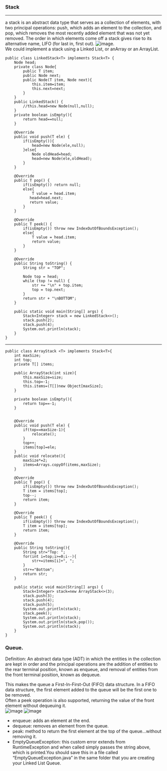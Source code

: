 ### Stack
---
a stack is an abstract data type that serves as a collection of elements, with two
principal operations: push, which adds an element to the collection, and pop, which removes the
most recently added element that was not yet removed. The order in which elements come off a
stack gives rise to its alternative name, LIFO (for last in, first out). 
![image](https://user-images.githubusercontent.com/88880169/222900089-f000e445-5294-4ebc-9937-89fd9938f6a7.png).  
We could implement a stack using a Linked List, or anArray or an ArrayList.  
```
public class LinkedStack<T> implements Stack<T> {
    Node head;
    private class Node{
        public T item;
        public Node next;
        public Node(T item, Node next){
            this.item=item;
            this.next=next;
        }
    }
    public LinkedStack() {
        //this.head=new Node(null,null);
    }
    private boolean isEmpty(){
        return head==null;
    }

    @Override
    public void push(T ele) {
        if(isEmpty()){
            head=new Node(ele,null);
        }else{
            Node oldHead=head;
            head=new Node(ele,oldHead);
        }
    }

    @Override
    public T pop() {
        if(isEmpty()) return null;
        else{
            T value = head.item;
           head=head.next;
           return value;
        }
    }

    @Override
    public T peek() {
        if(isEmpty()) throw new IndexOutOfBoundsException();
        else{
            T value = head.item;
            return value;
        }
    }

    @Override
    public String toString() {
        String str = "TOP";

        Node top = head;
        while (top != null) {
            str += "\n" + top.item;
            top = top.next;
        }
        return str + "\nBOTTOM";
    }

    public static void main(String[] args) {
        Stack<Integer> stack = new LinkedStack<>();
        stack.push(2);
        stack.push(4);
        System.out.println(stack);
    }
}
```
---
```
public class ArrayStack <T> implements Stack<T>{
    int maxSize;
    int top;
    private T[] items;

    public ArrayStack(int size){
        this.maxSize=size;
        this.top=-1;
        this.items=(T[])new Object[maxSize];
    }

    private boolean isEmpty(){
        return top==-1;
    }


    @Override
    public void push(T ele) {
        if(top==maxSize-1){
            relocate();
        }
        top++;
        items[top]=ele;
    }
    public void relocate(){
        maxSize*=2;
        items=Arrays.copyOf(items,maxSize);
    }

    @Override
    public T pop() {
        if(isEmpty()) throw new IndexOutOfBoundsException();
        T item = items[top];
        top--;
        return item;
    }

    @Override
    public T peek() {
        if(isEmpty()) throw new IndexOutOfBoundsException();
        T item = items[top];
        return item;
    }

    @Override
    public String toString(){
        String str="Top: ";
        for(int i=top;i>=0;i--){
            str+=items[i]+", ";
        }
        str+="Bottom";
        return str;
    }

    public static void main(String[] args) {
        Stack<Integer> stack=new ArrayStack<>(3);
        stack.push(3);
        stack.push(4);
        stack.push(5);
        System.out.println(stack);
        stack.peek();
        System.out.println(stack);
        System.out.println(stack.pop());
        System.out.println(stack);
    }
}
```
### Queue. 
Definition: An abstract data type (ADT) in which the entities in the collection are kept in order
and the principal operations are the addition of entities to the rear terminal position, known as
enqueue, and removal of entities from the front terminal position, known as dequeue.   

This makes the queue a First-In-First-Out (FIFO) data structure. In a FIFO data structure, the first
element added to the queue will be the first one to be removed.    
Often a peek operation is also supported, returning the value of the front element without
dequeuing it.     
![image](https://user-images.githubusercontent.com/88880169/222913696-08aeb480-1416-4b8b-8508-f35cc00e3b18.png)
![image](https://user-images.githubusercontent.com/88880169/222913729-edf98d79-bcf7-4c07-892f-3e1e84addaef.png)
- enqueue: adds an element at the end.   
- dequeue: removes an element from the queue.  
- peak: method to return the first element at the top of the queue…without removing it.   
- EmptyQueueException: this custom error extends from RuntimeException and when called simply passes the string above, which is printed.You
should save this in a file called “EmptyQueueException.java” in the same folder that you are creating your Linked List Queue.  




